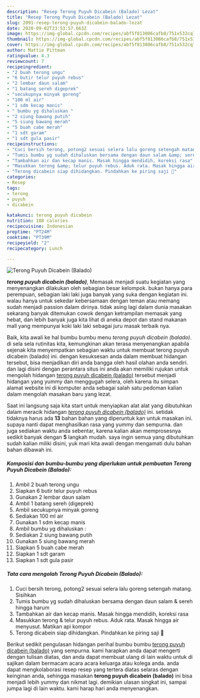 ```yaml
---
description: "Resep Terong Puyuh Dicabein (Balado) Lezat"
title: "Resep Terong Puyuh Dicabein (Balado) Lezat"
slug: 2091-resep-terong-puyuh-dicabein-balado-lezat
date: 2020-09-02T23:53:57.663Z
image: https://img-global.cpcdn.com/recipes/abf5f813086cafb8/751x532cq70/terong-puyuh-dicabein-balado-foto-resep-utama.jpg
thumbnail: https://img-global.cpcdn.com/recipes/abf5f813086cafb8/751x532cq70/terong-puyuh-dicabein-balado-foto-resep-utama.jpg
cover: https://img-global.cpcdn.com/recipes/abf5f813086cafb8/751x532cq70/terong-puyuh-dicabein-balado-foto-resep-utama.jpg
author: Mattie Pittman
ratingvalue: 4.3
reviewcount: 7
recipeingredient:
- "2 buah terong ungu"
- "6 butir telur puyuh rebus"
- "2 lembar daun salam"
- "1 batang sereh digeprek"
- "secukupnya minyak goreng"
- "100 ml air"
- "1 sdm kecap manis"
- " bumbu yg dihaluskan "
- "2 siung bawang putih"
- "5 siung bawang merah"
- "5 buah cabe merah"
- "1 sdt garam"
- "1 sdt gula pasir"
recipeinstructions:
- "Cuci bersih terong, potong2 sesuai selera lalu goreng setengah matang. Sisihkan"
- "Tumis bumbu yg sudah dihaluskan bersama dengan daun salam &amp; sereh hingga harum"
- "Tambahkan air dan kecap manis. Masak hingga mendidih, koreksi rasa"
- "Masukkan terong &amp; telur puyuh rebus. Aduk rata. Masak hingga air menyusut. Matikan api kompor"
- "Terong dicabein siap dihidangkan. Pindahkan ke piring saji 🍛"
categories:
- Resep
tags:
- terong
- puyuh
- dicabein

katakunci: terong puyuh dicabein 
nutrition: 108 calories
recipecuisine: Indonesian
preptime: "PT24M"
cooktime: "PT39M"
recipeyield: "2"
recipecategory: Lunch

---
```



![Terong Puyuh Dicabein (Balado)](https://img-global.cpcdn.com/recipes/abf5f813086cafb8/751x532cq70/terong-puyuh-dicabein-balado-foto-resep-utama.jpg)

<b><i>terong puyuh dicabein (balado)</i></b>, Memasak menjadi suatu kegiatan yang menyenangkan dilakukan oleh sebagian besar kelompok. bukan hanya para perempuan, sebagian laki laki juga banyak yang suka dengan kegiatan ini. walau hanya untuk sekedar kebersamaan dengan teman atau memang sudah menjadi passion dalam dirinya. tidak asing lagi dalam dunia masakan sekarang banyak ditemukan cowok dengan ketrampilan memasak yang hebat, dan lebih banyak juga kita lihat di aneka depot dan stand makanan mall yang mempunyai koki laki laki sebagai juru masak terbaik nya.



Baik, kita awali ke hal bumbu bumbu menu <i>terong puyuh dicabein (balado)</i>. di sela sela rutinitas kita, kemungkinan akan terasa menyenangkan apabila sejenak kita menyempatkan sebagian waktu untuk membuat terong puyuh dicabein (balado) ini. dengan kesuksesan anda dalam membuat hidangan tersebut, bisa menjadikan diri anda bangga oleh hasil olahan anda sendiri. dan lagi disini dengan perantara situs ini anda akan memiliki rujukan untuk mengolah hidangan <u>terong puyuh dicabein (balado)</u> tersebut menjadi hidangan yang yummy dan menggugah selera, oleh karena itu simpan alamat website ini di komputer anda sebagai salah satu pedoman kalian dalam mengolah masakan baru yang lezat.


Saat ini langsung saja kita start untuk menyiapkan alat alat yang dibutuhkan dalam meracik hidangan <u><i>terong puyuh dicabein (balado)</i></u> ini. setidak tidaknya harus ada <b>13</b> bahan bahan yang diperuntuk kan untuk masakan ini. supaya nanti dapat menghasilkan rasa yang yummy dan sempurna. dan juga sediakan waktu anda sebentar, karena kalian akan memprosesnya sedikit banyak dengan <b>5</b> langkah mudah. saya ingin semua yang dibutuhkan sudah kalian miliki disini, yuk mari kita awali dengan mengamati dulu bahan bahan dibawah ini.

<!--inarticleads1-->

##### Komposisi dan bumbu-bumbu yang diperlukan untuk pembuatan Terong Puyuh Dicabein (Balado):

1. Ambil 2 buah terong ungu
1. Siapkan 6 butir telur puyuh rebus
1. Gunakan 2 lembar daun salam
1. Ambil 1 batang sereh (digeprek)
1. Ambil secukupnya minyak goreng
1. Sediakan 100 ml air
1. Gunakan 1 sdm kecap manis
1. Ambil  bumbu yg dihaluskan :
1. Sediakan 2 siung bawang putih
1. Gunakan 5 siung bawang merah
1. Siapkan 5 buah cabe merah
1. Siapkan 1 sdt garam
1. Siapkan 1 sdt gula pasir




<!--inarticleads2-->

##### Tata cara mengolah Terong Puyuh Dicabein (Balado):

1. Cuci bersih terong, potong2 sesuai selera lalu goreng setengah matang. Sisihkan
1. Tumis bumbu yg sudah dihaluskan bersama dengan daun salam &amp; sereh hingga harum
1. Tambahkan air dan kecap manis. Masak hingga mendidih, koreksi rasa
1. Masukkan terong &amp; telur puyuh rebus. Aduk rata. Masak hingga air menyusut. Matikan api kompor
1. Terong dicabein siap dihidangkan. Pindahkan ke piring saji 🍛




Berikut sedikit pengulasan hidangan perihal bumbu bumbu <u>terong puyuh dicabein (balado)</u> yang sempurna. kami harapkan anda dapat mengerti dengan tulisan diatas, dan anda dapat membuat ulang di lain waktu untuk di sajikan dalam bermacam acara acara keluarga atau kolega anda. anda dapat mengkolaborasi resep resep yang tertera diatas selaras dengan keinginan anda, sehingga masakan <b>terong puyuh dicabein (balado)</b> ini bisa menjadi lebih yummy dan nikmat lagi. demikian ulasan singkat ini, sampai jumpa lagi di lain waktu. kami harap hari anda menyenangkan.
